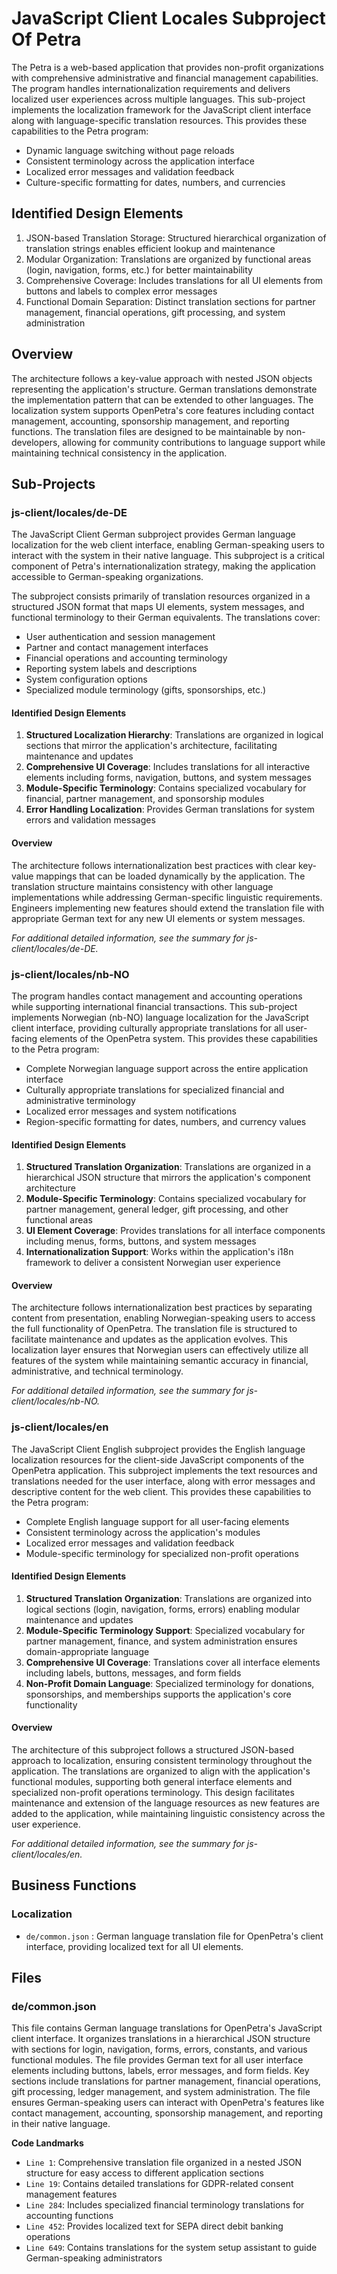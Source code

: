# JavaScript Client Locales Subproject Of Petra

The Petra is a web-based application that provides non-profit organizations with comprehensive administrative and financial management capabilities. The program handles internationalization requirements and delivers localized user experiences across multiple languages. This sub-project implements the localization framework for the JavaScript client interface along with language-specific translation resources. This provides these capabilities to the Petra program:

- Dynamic language switching without page reloads
- Consistent terminology across the application interface
- Localized error messages and validation feedback
- Culture-specific formatting for dates, numbers, and currencies

## Identified Design Elements

1. JSON-based Translation Storage: Structured hierarchical organization of translation strings enables efficient lookup and maintenance
2. Modular Organization: Translations are organized by functional areas (login, navigation, forms, etc.) for better maintainability
3. Comprehensive Coverage: Includes translations for all UI elements from buttons and labels to complex error messages
4. Functional Domain Separation: Distinct translation sections for partner management, financial operations, gift processing, and system administration

## Overview
The architecture follows a key-value approach with nested JSON objects representing the application's structure. German translations demonstrate the implementation pattern that can be extended to other languages. The localization system supports OpenPetra's core features including contact management, accounting, sponsorship management, and reporting functions. The translation files are designed to be maintainable by non-developers, allowing for community contributions to language support while maintaining technical consistency in the application.

## Sub-Projects

### js-client/locales/de-DE

The JavaScript Client German subproject provides German language localization for the web client interface, enabling German-speaking users to interact with the system in their native language. This subproject is a critical component of Petra's internationalization strategy, making the application accessible to German-speaking organizations.

The subproject consists primarily of translation resources organized in a structured JSON format that maps UI elements, system messages, and functional terminology to their German equivalents. The translations cover:

- User authentication and session management
- Partner and contact management interfaces
- Financial operations and accounting terminology
- Reporting system labels and descriptions
- System configuration options
- Specialized module terminology (gifts, sponsorships, etc.)

#### Identified Design Elements

1. **Structured Localization Hierarchy**: Translations are organized in logical sections that mirror the application's architecture, facilitating maintenance and updates
2. **Comprehensive UI Coverage**: Includes translations for all interactive elements including forms, navigation, buttons, and system messages
3. **Module-Specific Terminology**: Contains specialized vocabulary for financial, partner management, and sponsorship modules
4. **Error Handling Localization**: Provides German translations for system errors and validation messages

#### Overview
The architecture follows internationalization best practices with clear key-value mappings that can be loaded dynamically by the application. The translation structure maintains consistency with other language implementations while addressing German-specific linguistic requirements. Engineers implementing new features should extend the translation file with appropriate German text for any new UI elements or system messages.

  *For additional detailed information, see the summary for js-client/locales/de-DE.*

### js-client/locales/nb-NO

The program handles contact management and accounting operations while supporting international financial transactions. This sub-project implements Norwegian (nb-NO) language localization for the JavaScript client interface, providing culturally appropriate translations for all user-facing elements of the OpenPetra system.  This provides these capabilities to the Petra program:

- Complete Norwegian language support across the entire application interface
- Culturally appropriate translations for specialized financial and administrative terminology
- Localized error messages and system notifications
- Region-specific formatting for dates, numbers, and currency values

#### Identified Design Elements

1. **Structured Translation Organization**: Translations are organized in a hierarchical JSON structure that mirrors the application's component architecture
2. **Module-Specific Terminology**: Contains specialized vocabulary for partner management, general ledger, gift processing, and other functional areas
3. **UI Element Coverage**: Provides translations for all interface components including menus, forms, buttons, and system messages
4. **Internationalization Support**: Works within the application's i18n framework to deliver a consistent Norwegian user experience

#### Overview
The architecture follows internationalization best practices by separating content from presentation, enabling Norwegian-speaking users to access the full functionality of OpenPetra. The translation file is structured to facilitate maintenance and updates as the application evolves. This localization layer ensures that Norwegian users can effectively utilize all features of the system while maintaining semantic accuracy in financial, administrative, and technical terminology.

  *For additional detailed information, see the summary for js-client/locales/nb-NO.*

### js-client/locales/en

The JavaScript Client English subproject provides the English language localization resources for the client-side JavaScript components of the OpenPetra application. This subproject implements the text resources and translations needed for the user interface, along with error messages and descriptive content for the web client. This provides these capabilities to the Petra program:

- Complete English language support for all user-facing elements
- Consistent terminology across the application's modules
- Localized error messages and validation feedback
- Module-specific terminology for specialized non-profit operations

#### Identified Design Elements

1. **Structured Translation Organization**: Translations are organized into logical sections (login, navigation, forms, errors) enabling modular maintenance and updates
2. **Module-Specific Terminology Support**: Specialized vocabulary for partner management, finance, and system administration ensures domain-appropriate language
3. **Comprehensive UI Coverage**: Translations cover all interface elements including labels, buttons, messages, and form fields
4. **Non-Profit Domain Language**: Specialized terminology for donations, sponsorships, and memberships supports the application's core functionality

#### Overview
The architecture of this subproject follows a structured JSON-based approach to localization, ensuring consistent terminology throughout the application. The translations are organized to align with the application's functional modules, supporting both general interface elements and specialized non-profit operations terminology. This design facilitates maintenance and extension of the language resources as new features are added to the application, while maintaining linguistic consistency across the user experience.

  *For additional detailed information, see the summary for js-client/locales/en.*

## Business Functions

### Localization
- `de/common.json` : German language translation file for OpenPetra's client interface, providing localized text for all UI elements.

## Files
### de/common.json

This file contains German language translations for OpenPetra's JavaScript client interface. It organizes translations in a hierarchical JSON structure with sections for login, navigation, forms, errors, constants, and various functional modules. The file provides German text for all user interface elements including buttons, labels, error messages, and form fields. Key sections include translations for partner management, financial operations, gift processing, ledger management, and system administration. The file ensures German-speaking users can interact with OpenPetra's features like contact management, accounting, sponsorship management, and reporting in their native language.

 **Code Landmarks**
- `Line 1`: Comprehensive translation file organized in a nested JSON structure for easy access to different application sections
- `Line 19`: Contains detailed translations for GDPR-related consent management features
- `Line 284`: Includes specialized financial terminology translations for accounting functions
- `Line 452`: Provides localized text for SEPA direct debit banking operations
- `Line 649`: Contains translations for the system setup assistant to guide German-speaking administrators

[Generated by the Sage AI expert workbench: 2025-03-30 02:22:57  https://sage-tech.ai/workbench]: #